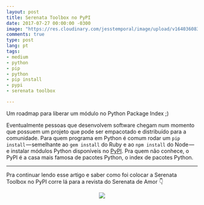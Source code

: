 ```yaml
---
layout: post
title: Serenata Toolbox no PyPI
date: 2017-07-27 00:00:00 -0300
image: "https://res.cloudinary.com/jesstemporal/image/upload/v1640360835/covers/click-2_f4fsdc.png"
comments: true
type: post
lang: pt
tags:
- medium
- python
- pip
- python
- pip install
- pypi
- serenata toolbox

---
```

Um roadmap para liberar um módulo no Python Package Index ;)


Eventualmente pessoas que desenvolvem software chegam num momento que possuem um projeto que pode ser empacotado e distribuído para a comunidade. Para quem programa em Python é comum rodar um `pip install` — semelhante ao `gem install` do Ruby e ao `npm install` do Node — e instalar módulos Python disponíveis no [PyPI](https://pypi.org/). Pra quem não conhece, o PyPI é a casa mais famosa de pacotes Python, o index de pacotes Python.

---

Pra continuar lendo esse artigo e saber como foi colocar a Serenata Toolbox no PyPI corre lá para a revista do Serenata de Amor 👇

<center>
<a href="https://medium.com/serenata/serenata-toolbox-no-pypi-2713e3dd4d42">

<img src="https://res.cloudinary.com/jesstemporal/image/upload/v1640370979/clique-aqui-para-ler_zie2kp.png" />

</a>
</center>